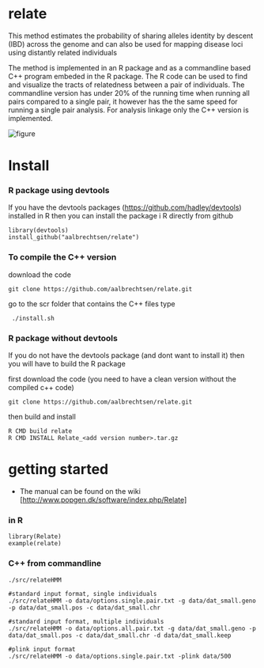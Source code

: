 # relate
This method estimates the probability of sharing alleles identity by descent (IBD) across the genome and can also be used for mapping disease loci using distantly related individuals

The method is implemented in an R package and as a commandline based C++ program embeded in the R package. The R code can be used to find and visualize the tracts of relatedness between a pair of individuals. The commandline version has under 20% of the running time when running all pairs compared to a single pair, it however has the the same speed for running a single pair analysis. For analysis linkage only the C++ version is implemented.

![figure](http://www.popgen.dk/software/images/e/e2/Relate.png)

# Install
### R package using devtools

If you have the devtools packages (https://github.com/hadley/devtools) installed in R then you can install the package i R directly from github

```
library(devtools)
install_github("aalbrechtsen/relate")
```

### To compile the C++ version
download the code

```
git clone https://github.com/aalbrechtsen/relate.git
```

go to the scr folder that contains the C++ files 
type 

```
 ./install.sh
 ```

### R package without devtools

If you do not have the devtools package (and dont want to install it) then you will have to build the R package 

first download the code (you need to have a clean version without the compiled c++ code)
```
git clone https://github.com/aalbrechtsen/relate.git
```
then build and install

```
R CMD build relate
R CMD INSTALL Relate_<add version number>.tar.gz
```


# getting started

 * The manual can be found on the wiki [http://www.popgen.dk/software/index.php/Relate]

### in R
```
library(Relate)
example(relate)
```

### C++ from commandline
```
./src/relateHMM

#standard input format, single individuals
./src/relateHMM -o data/options.single.pair.txt -g data/dat_small.geno -p data/dat_small.pos -c data/dat_small.chr 

#standard input format, multiple individuals
./src/relateHMM -o data/options.all.pair.txt -g data/dat_small.geno -p data/dat_small.pos -c data/dat_small.chr -d data/dat_small.keep

#plink input format
./src/relateHMM -o data/options.single.pair.txt -plink data/500

```
 


